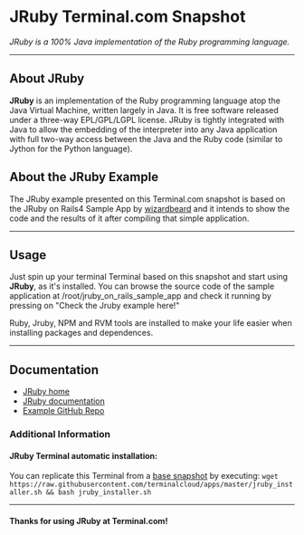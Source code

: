 # **JRuby** Terminal.com Snapshot
*JRuby is a 100% Java implementation of the Ruby programming language.*

---

## About JRuby
**JRuby** is an implementation of the Ruby programming language atop the Java Virtual Machine, written largely in Java. It is free software released under a three-way EPL/GPL/LGPL license. JRuby is tightly integrated with Java to allow the embedding of the interpreter into any Java application with full two-way access between the Java and the Ruby code (similar to Jython for the Python language).

## About the JRuby Example
The JRuby example presented on this Terminal.com snapshot is based on the JRuby on Rails4 Sample App by [wizardbeard](https://github.com/wizardbeard) and it intends to show the code and the results of it after compiling that simple application.


---

## Usage
Just spin up your terminal Terminal based on this snapshot and start using **JRuby**, as it's installed.
You can browse the source code of the sample application at /root/jruby_on_rails_sample_app and check it running by pressing on "Check the Jruby example here!"

Ruby, Jruby, NPM and RVM tools are installed to make your life easier when installing packages and dependences.

---

## Documentation
- [JRuby home](http://jruby.org/)
- [JRuby documentation](http://jruby.org/documentation)
- [Example GitHub Repo](https://github.com/wizardbeard/jruby_on_rails_sample_app)


### Additional Information

#### JRuby Terminal automatic installation:
You can replicate this Terminal from a [base snapshot](https://www.terminal.com/tiny/FzpHiTXG1K) by executing:
`wget https://raw.githubusercontent.com/terminalcloud/apps/master/jruby_installer.sh && bash jruby_installer.sh`

---

#### Thanks for using JRuby at Terminal.com!
